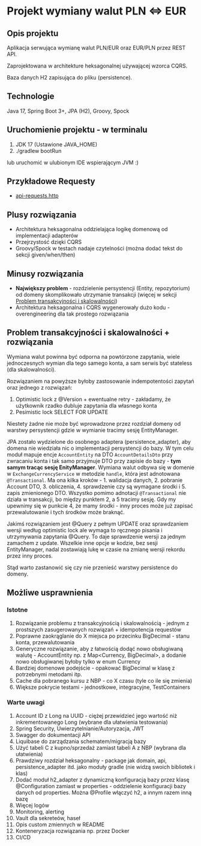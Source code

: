 # Projekt wymiany walut PLN <=> EUR

## Opis projektu
Aplikacja serwująca wymianę walut PLN/EUR oraz EUR/PLN przez REST API.

Zaprojektowana w architekture heksagonalnej używającej wzorca CQRS.

Baza danych H2 zapisująca do pliku (persistence).

## Technologie
Java 17, Spring Boot 3+, JPA (H2), Groovy, Spock

## Uruchomienie projektu - w terminalu
1. JDK 17 (Ustawione JAVA_HOME)
2. ./gradlew bootRun

lub uruchomić w ulubionym IDE wspierającym JVM :)

## Przykładowe Requesty
- [api-requests.http](requests/api-requests.http)

## Plusy rozwiązania
- Architektura heksagonalna oddzielająca logikę domenową od implementacji adapterów
- Przejrzystość dzięki CQRS
- Groovy/Spock w testach nadaje czytelności (można dodać tekst do sekcji given/when/then)

## Minusy rozwiązania
- **Największy problem** - rozdzielenie persystencji (Entity, repozytorium) od domeny skomplikowało utrzymanie transakcji (więcej w sekcji [Problem transakcyjności i skalowalności](#problem-transakcyjności-i-skalowalności))
- Architektura heksagonalna i CQRS wygenerowały dużo kodu - overengineering dla tak prostego rozwiązania

## Problem transakcyjności i skalowalności + rozwiązania
Wymiana walut powinna być odporna na powtórzone zapytania, wiele jednoczesnych wymian dla tego samego konta, a sam serwis być stateless (dla skalowalności).

Rozwiązaniem na powyższe byłoby zastosowanie indempotentości zapytań oraz jednego z rozwiązań:
1. Optimistic lock z @Version + ewentualne retry - zakładamy, że użytkownik rzadko dubluje zapytania dla własnego konta
2. Pesimistic lock SELECT FOR UPDATE

Niestety żadne nie może być wprowadzone przez rozdział domeny od warstwy persystencji gdzie w wymianie tracimy sesję EntityManager.

JPA zostało wydzielone do osobnego adaptera (persistence_adapter), aby domena nie wiedziała nic o implementacji persystencji do bazy.
W tym celu moduł mapuje encje `AccountEntity` na DTO `AccountDetailsDto` przy zwracaniu konta i tak samo przyjmuje DTO przy zapisie do bazy - 
**tym samym tracąc sesję EnityManager**.
Wymiana walut odbywa się w domenie w `ExchangeCurrencyService` w metodzie `handle`, która jest adnotowana `@Transactional`.
Ma ona kilka kroków - 1. walidacja danych, 2. pobranie Account DTO, 3. obliczenia, 4. sprawdzenie czy są wymagane środki i 5. zapis zmienionego DTO.
Wszystko pomimo adnotacji `@Transactional` nie działa w transakcji, bo między punktem 2, a 5 tracimy sesję.
Gdy my upewnimy się w punkcie 4, że mamy środki - inny proces może już zapisać przewalutowanie i tych środków może braknąć.

Jakimś rozwiązaniem jest @Query z pełnym UPDATE oraz sprawdzaniem wersji według optimistic lock ale wymaga to
ręcznego pisania i utrzymywania zapytania @Query. To daje sprawdzenie wersji za jednym zamachem z update.
Wszelkie inne opcje w kodzie, bez sesji EntityManager, nadal zostawiają lukę w czasie na zmianę wersji rekordu
przez inny proces.

Stąd warto zastanowić się czy nie przenieść warstwy persistence do domeny.

## Możliwe usprawnienia
### Istotne
1. Rozwiązanie problemu z transakcyjnością i skalowalnością - jednym z prostszych zasugerowanych rozwiązań + idempotencja requestów
2. Poprawne zaokrąglanie do X miejsca po przecinku BigDecimal - stanu konta, przewalutowania 
3. Generyczne rozwiązanie, aby z łatwością dodąć nowo obsługiwaną walutę - AccountEntity np. z Map<Currency, BigDecimal>, a dodanie nowo obsługiwanej byłoby tylko w enum Currency 
4. Bardziej domenowe podejście - opakować BigDecimal w klasę z potrzebnymi metodami itp. 
5. Cache dla pobranego kursu z NBP - co X czasu (tyle co ile się zmienia)
6. Większe pokrycie testami - jednostkowe, integracyjne, TestContainers

### Warte uwagi
1. Account ID z Long na UUID - ciężej przewidzieć jego wartość niż inkrementowanego Long (wybrane dla ułatwienia testowania)
2. Spring Security, Uwierzytelnianie/Autoryzacja, JWT
3. Swagger do dokumentacji API 
4. Liquibase do zarządzania schematem/migracją bazy
4. Użyć tabeli C z kupno/sprzedaż zamiast tabeli A z NBP (wybrana dla ułatwienia)
5. Prawdziwy rozdział heksagonalny - package jak domain, api, persistence_adapter itd. jako moduły gradle (nie widzą swoich bibliotek i klas)
6. Dodać moduł h2_adapter z dynamiczną konfiguracją bazy przez klasę @Configuration zamiast w properties - oddzielenie konfiguracji bazy danych od properties. Można @Profile włączyć h2, a innym razem inną bazę 
7. Więcej logów 
8. Monitoring, alerting 
9. Vault dla sekreteów, haseł
10. Opis custom zmiennych w README
11. Konteneryzacja rozwiązania np. przez Docker 
12. CI/CD